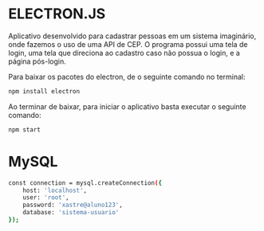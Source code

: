 # ELECTRON.JS

Aplicativo desenvolvido para cadastrar pessoas em um sistema imaginário, onde fazemos o uso de uma API de CEP.
O programa possui uma tela de login, uma tela que direciona ao cadastro caso não possua o login, e a página pós-login.

Para baixar os pacotes do electron, de o seguinte comando no terminal:
```sh
npm install electron
```

Ao terminar de baixar, para iniciar o aplicativo basta executar o seguinte comando:

```sh
npm start
```

# MySQL

```sh
const connection = mysql.createConnection({
    host: 'localhost',
    user: 'root',
    password: 'xastre@aluno123',
    database: 'sistema-usuario'
});
```
